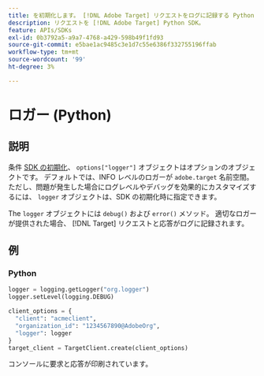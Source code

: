 ```yaml
---
title: を初期化します。 [!DNL Adobe Target] リクエストをログに記録する Python SDK
description: リクエストを [!DNL Adobe Target] Python SDK。
feature: APIs/SDKs
exl-id: 0b3792a5-a9a7-4768-a429-598b49f1fd93
source-git-commit: e5bae1ac9485c3e1d7c55e6386f332755196ffab
workflow-type: tm+mt
source-wordcount: '99'
ht-degree: 3%

---
```


# ロガー (Python)

## 説明

条件 [SDK の初期化](initialize-sdk.md)、 `options["logger"]` オブジェクトはオプションのオブジェクトです。 デフォルトでは、INFO レベルのロガーが `adobe.target` 名前空間。 ただし、問題が発生した場合にログレベルやデバッグを効果的にカスタマイズするには、 `logger` オブジェクトは、SDK の初期化時に指定できます。

The `logger` オブジェクトには `debug()` および `error()` メソッド。 適切なロガーが提供された場合、 [!DNL Target] リクエストと応答がログに記録されます。

## 例

### Python

```python {line-numbers="true"}
logger = logging.getLogger("org.logger")
logger.setLevel(logging.DEBUG)

client_options = {
  "client": "acmeclient",
  "organization_id": "1234567890@AdobeOrg",
  "logger": logger
}
target_client = TargetClient.create(client_options)
```

コンソールに要求と応答が印刷されています。

